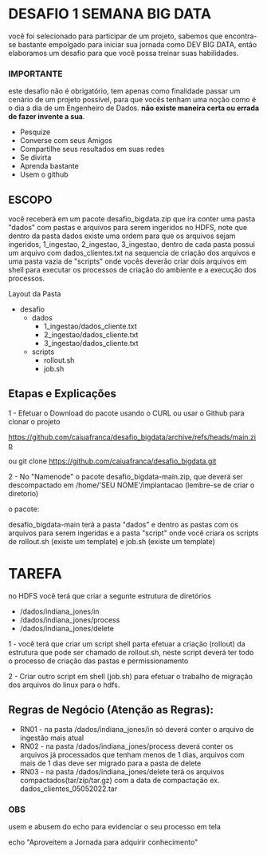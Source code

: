 # DESAFIO 1 SEMANA BIG DATA

você foi selecionado para participar de um projeto, sabemos que encontra-se bastante empolgado para iniciar sua jornada como DEV BIG DATA, então elaboramos um desafio para que você possa treinar suas habilidades.

### IMPORTANTE

este desafio não é obrigatório, tem apenas como finalidade passar um cenário de um projeto possível, para que vocês tenham uma noção como é o dia a dia de um Engenheiro de Dados. 
**não existe maneira certa ou errada de fazer invente a sua**.

* Pesquize
* Converse com seus Amigos
* Compartilhe seus resultados em suas redes
* Se divirta
* Aprenda bastante
* Usem o github

## ESCOPO

você receberá em um pacote desafio_bigdata.zip que ira conter uma pasta "dados" com pastas e arquivos para serem ingeridos no HDFS, note que dentro da pasta dados existe uma ordem para que os arquivos sejam ingeridos, 1_ingestao, 2_ingestao, 3_ingestao, dentro de cada pasta possui um arquivo com dados_clientes.txt na sequencia de criação dos arquivos e uma pasta vazia de "scripts" onde vocês deverão criar dois arquivos em shell para executar os processos de criação do ambiente e a execução dos processos.

Layout da Pasta    
- desafio
    - dados
        - 1_ingestao/dados_cliente.txt
        - 2_ingestao/dados_cliente.txt
        - 3_ingestao/dados_cliente.txt
    - scripts
        - rollout.sh
        - job.sh
       
## Etapas e Explicações

1 - Efetuar o Download do pacote usando o CURL ou usar o Github para clonar o projeto

https://github.com/caiuafranca/desafio_bigdata/archive/refs/heads/main.zip

ou git clone https://github.com/caiuafranca/desafio_bigdata.git

2 - No "Namenode" o pacote desafio_bigdata-main.zip, que deverá ser descompactado em /home/'SEU NOME'/implantacao (lembre-se de criar o diretorio)

o pacote:

desafio_bigdata-main terá a pasta "dados" e dentro as pastas com os arquivos para serem ingeridas e a pasta "script" onde você criara os scripts de rollout.sh (existe um template) e job.sh (existe um template)

# TAREFA
no HDFS você terá que criar a segunte estrutura de diretórios

- /dados/indiana_jones/in
- /dados/indiana_jones/process
- /dados/indiana_jones/delete

1 - você terá que criar um script shell parta efetuar a criação (rollout) da estrutura que pode ser chamado de rollout.sh, neste script deverá ter todo o processo de criação das pastas e permissionamento

2 - Criar outro script em shell (job.sh) para efetuar o trabalho de migração dos arquivos do linux para o hdfs.

## Regras de Negócio (Atenção as Regras):

- RN01 - na pasta /dados/indiana_jones/in só deverá conter o arquivo de ingestão mais atual
- RN02 - na pasta /dados/indiana_jones/process deverá conter os arquivos já processados que tenham menos de 1 dias, arquivos com mais de  1 dias deve ser migrado para a pasta de delete 
- RN03 - na pasta /dados/indiana_jones/delete terá os arquivos compactados(tar/zip/tar.gz) com a data de compactação ex. dados_clientes_05052022.tar

### OBS 

usem e abusem do echo para evidenciar o seu processo em tela

echo "Aproveitem a Jornada para adquirir conhecimento"